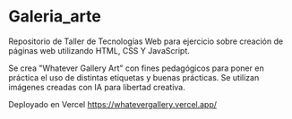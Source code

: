 # Galeria_arte
Repositorio de Taller de Tecnologías Web para ejercicio sobre creación de páginas web utilizando HTML, CSS Y JavaScript.

Se crea "Whatever Gallery Art" con fines pedagógicos para poner en práctica el uso de distintas etiquetas y buenas prácticas.
Se utilizan imágenes creadas con IA para libertad creativa.

Deployado en Vercel https://whatevergallery.vercel.app/ 
